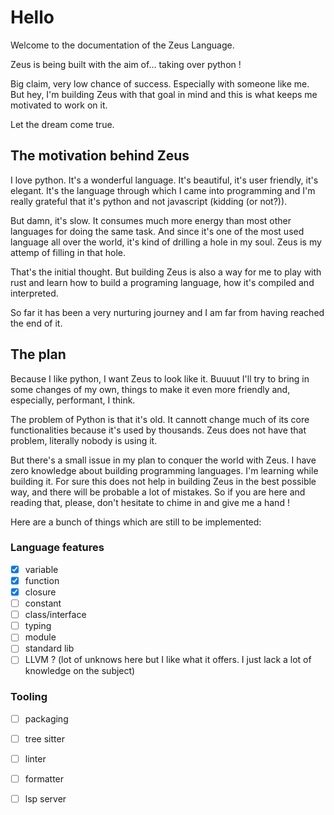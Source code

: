 # Hello

Welcome to the documentation of the Zeus Language.

Zeus is being built with the aim of... taking over python !

Big claim, very low chance of success. Especially with someone like me. But hey, I'm building Zeus with that goal in mind and this is what keeps me motivated to work on it. 

Let the dream come true.

## The motivation behind Zeus

I love python. It's a wonderful language. It's beautiful, it's user friendly, it's elegant. It's the language through which I came into programming and I'm really grateful that it's python and not javascript (kidding (or not?)).

But damn, it's slow. It consumes much more energy than most other languages for doing the same task. And since it's one of the most used language all over the world, it's kind of drilling a hole in my soul. Zeus is my attemp of filling in that hole.

That's the initial thought. But building Zeus is also a way for me to play with rust and learn how to build a programing language, how it's compiled and interpreted.

So far it has been a very nurturing journey and I am far from having reached the end of it.

## The plan

Because I like python, I want Zeus to look like it. Buuuut I'll try to bring in some changes of my own, things to make it even more friendly and, especially, performant, I think. 

The problem of Python is that it's old. It cannott change much of its core functionalities because it's used by thousands. Zeus does not have that problem, literally nobody is using it.

But there's a small issue in my plan to conquer the world with Zeus. I have zero knowledge about building programming languages. I'm learning while building it. For sure this does not help in building Zeus in the best possible way, and there will be probable a lot of mistakes. So if you are here and reading that, please, don't hesitate to chime in and give me a hand ! 

Here are a bunch of things which are still to be implemented:

### Language features

- [x] variable
- [x] function
- [x] closure
- [ ] constant
- [ ] class/interface
- [ ] typing
- [ ] module
- [ ] standard lib
- [ ] LLVM ? (lot of unknows here but I like what it offers. I just lack a lot of knowledge on the subject)

### Tooling

- [ ] packaging
- [ ] tree sitter
- [ ] linter
- [ ] formatter
- [ ] lsp server

